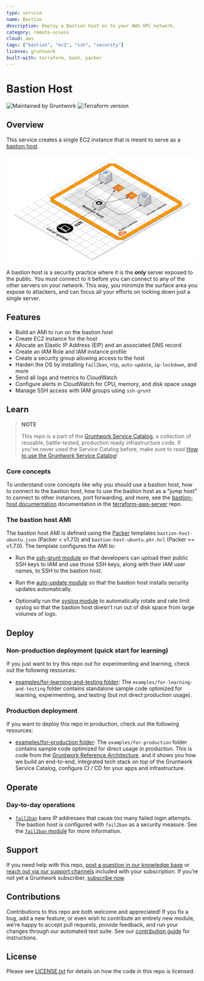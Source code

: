 ```yaml
---
type: service
name: Bastion
description: Deploy a Bastion host on to your AWS VPC network.
category: remote-access
cloud: aws
tags: ["bastion", "ec2", "ssh", "security"]
license: gruntwork
built-with: terraform, bash, packer
---
```


# Bastion Host

![Maintained by Gruntwork](https://img.shields.io/badge/maintained%20by-gruntwork.io-%235849a6.svg)
![Terraform version](https://img.shields.io/badge/tf-%3E%3D1.0.0-blue.svg)

## Overview

This service creates a single EC2 instance that is meant to serve as a [bastion host](https://en.wikipedia.org/wiki/Bastion_host).

![Bastion architecture](../../../_docs/bastion-architecture.png?raw=true)

A bastion host is a security practice where it is the **only** server exposed to the public. You must connect to it
before you can connect to any of the other servers on your network. This way, you minimize the surface area you expose
to attackers, and can focus all your efforts on locking down just a single server.

## Features

- Build an AMI to run on the bastion host
- Create EC2 instance for the host
- Allocate an Elastic IP Address (EIP) and an associated DNS record
- Create an IAM Role and IAM instance profile
- Create a security group allowing access to the host
- Harden the OS by installing `fail2ban`, `ntp`, `auto-update`, `ip-lockdown`, and more
- Send all logs and metrics to CloudWatch
- Configure alerts in CloudWatch for CPU, memory, and disk space usage
- Manage SSH access with IAM groups using `ssh-grunt`

## Learn

> **NOTE**
>
> This repo is a part of the [Gruntwork Service Catalog](https://github.com/gruntwork-io/terraform-aws-service-catalog/),
> a collection of reusable, battle-tested, production ready infrastructure code.
> If you’ve never used the Service Catalog before, make sure to read
> [How to use the Gruntwork Service Catalog](https://docs.gruntwork.io/reference/services/intro/overview)!

### Core concepts

To understand core concepts like why you should use a bastion host, how to connect to the bastion host, how to use the
bastion host as a "jump host" to connect to other instances, port forwarding, and more, see the
[bastion-host documentation](https://github.com/gruntwork-io/terraform-aws-server/tree/master/examples/bastion-host)
documentation in the [terraform-aws-server](https://github.com/gruntwork-io/terraform-aws-server) repo.

### The bastion host AMI

The bastion host AMI is defined using the [Packer](https://www.packer.io/) templates `bastion-host-ubuntu.json` (Packer
&lt; v1.7.0) and `bastion-host-ubuntu.pkr.hcl` (Packer &gt;= v1.7.0). The template configures the AMI to:

- Run the [ssh-grunt module](https://github.com/gruntwork-io/terraform-aws-security/tree/master/modules/ssh-grunt) so
  that developers can upload their public SSH keys to IAM and use those SSH keys, along with their IAM user names, to
  SSH to the bastion host.

- Run the [auto-update module](https://github.com/gruntwork-io/terraform-aws-security/tree/master/modules/auto-update)
  so that the bastion host installs security updates automatically.

- Optionally run the
  [syslog module](https://github.com/gruntwork-io/terraform-aws-monitoring/tree/master/modules/logs/syslog) to
  automatically rotate and rate limit syslog so that the bastion host doesn’t run out of disk space from large volumes
  of logs.

## Deploy

### Non-production deployment (quick start for learning)

If you just want to try this repo out for experimenting and learning, check out the following resources:

- [examples/for-learning-and-testing folder](/examples/for-learning-and-testing): The
  `examples/for-learning-and-testing` folder contains standalone sample code optimized for learning, experimenting, and
  testing (but not direct production usage).

### Production deployment

If you want to deploy this repo in production, check out the following resources:

- [examples/for-production folder](/examples/for-production): The `examples/for-production` folder contains sample code
  optimized for direct usage in production. This is code from the
  [Gruntwork Reference Architecture](https://gruntwork.io/reference-architecture), and it shows you how we build an
  end-to-end, integrated tech stack on top of the Gruntwork Service Catalog, configure CI / CD for your apps and
  infrastructure.

## Operate

### Day-to-day operations

- [`fail2ban`](https://github.com/fail2ban/fail2ban) bans IP addresses that cause too many failed login attempts. The
  bastion host is configured with `fail2ban` as a security measure. See the
  [`fail2ban` module](https://github.com/gruntwork-io/terraform-aws-security/tree/master/modules/fail2ban)
  for more information.

## Support

If you need help with this repo, [post a question in our knowledge base](https://github.com/gruntwork-io/knowledge-base/discussions?discussions_q=label%3Ar%3Aterraform-aws-service-catalog)
or [reach out via our support channels](https://docs.gruntwork.io/support) included with your subscription. If you’re
not yet a Gruntwork subscriber, [subscribe now](https://www.gruntwork.io/pricing/).

## Contributions

Contributions to this repo are both welcome and appreciated! If you fix a bug, add a new feature, or even wish to
contribute an entirely new module, we’re happy to accept pull requests, provide feedback, and run your changes
through our automated test suite.
See our [contribution guide](https://docs.gruntwork.io/guides/working-with-code/contributing) for instructions.

## License

Please see [LICENSE.txt](/LICENSE.txt) for details on how the code in this repo is licensed.
